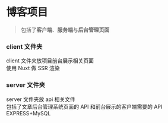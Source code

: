 # 博客项目

> 包括了**客户端**、**服务端**与**后台管理页面**

### client 文件夹

client 文件夹放项目前台展示相关页面  
使用 Nuxt 做 SSR 渲染

### server 文件夹

server 文件夹放 api 相关文件  
包括了文章后台管理系统页面的 API 和前台展示的客户端需要的 API  
EXPRESS+MySQL
